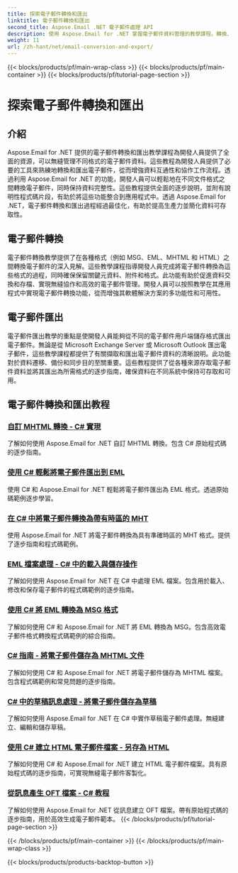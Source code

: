 ```yaml
---
title: 探索電子郵件轉換和匯出
linktitle: 電子郵件轉換和匯出
second_title: Aspose.Email .NET 電子郵件處理 API
description: 使用 Aspose.Email for .NET 掌握電子郵件資料管理的教學課程。轉換、匯出電子郵件、保持完整性、處理附件。用例子來提升。
weight: 11
url: /zh-hant/net/email-conversion-and-export/
---
```


{{< blocks/products/pf/main-wrap-class >}}
{{< blocks/products/pf/main-container >}}
{{< blocks/products/pf/tutorial-page-section >}}

# 探索電子郵件轉換和匯出


## 介紹

Aspose.Email for .NET 提供的電子郵件轉換和匯出教學課程為開發人員提供了全面的資源，可以無縫管理不同格式的電子郵件資料。這些教程為開發人員提供了必要的工具來熟練地轉換和匯出電子郵件，從而增強資料互通性和協作工作流程。透過利用 Aspose.Email for .NET 的功能，開發人員可以輕鬆地在不同文件格式之間轉換電子郵件，同時保持資料完整性。這些教程提供全面的逐步說明，並附有說明性程式碼片段，有助於將這些功能整合到應用程式中。透過 Aspose.Email for .NET，電子郵件轉換和匯出過程經過最佳化，有助於提高生產力並簡化資料可存取性。

## 電子郵件轉換

電子郵件轉換教學提供了在各種格式（例如 MSG、EML、MHTML 和 HTML）之間轉換電子郵件的深入見解。這些教學課程指導開發人員完成將電子郵件轉換為這些格式的過程，同時確保保留關鍵元資料、附件和格式。此功能有助於促進資料交換和存檔、實現無縫協作和高效的電子郵件管理。開發人員可以按照教學在其應用程式中實現電子郵件轉換功能，從而增強其軟體解決方案的多功能性和可用性。

## 電子郵件匯出

電子郵件匯出教學的重點是使開發人員能夠從不同的電子郵件用戶端儲存格式匯出電子郵件。無論是從 Microsoft Exchange Server 或 Microsoft Outlook 匯出電子郵件，這些教學課程都提供了有關擷取和匯出電子郵件資料的清晰說明。此功能對於資料遷移、備份和同步目的至關重要。這些教程提供了從各種來源存取電子郵件資料並將其匯出為所需格式的逐步指南，確保資料在不同系統中保持可存取和可用。

## 電子郵件轉換和匯出教程
### [自訂 MHTML 轉換 - C# 實現](./customizing-mhtml-conversion-csharp-implementation/)
了解如何使用 Aspose.Email for .NET 自訂 MHTML 轉換。包含 C# 原始程式碼的逐步指南。
### [使用 C# 輕鬆將電子郵件匯出到 EML](./effortless-email-export-to-eml-using-csharp/)
使用 C# 和 Aspose.Email for .NET 輕鬆將電子郵件匯出為 EML 格式。透過原始碼範例逐步學習。
### [在 C# 中將電子郵件轉換為帶有時區的 MHT](./converting-email-to-mht-with-timezone-in-csharp/)
使用 Aspose.Email for .NET 將電子郵件轉換為具有準確時區的 MHT 格式。提供了逐步指南和程式碼範例。
### [EML 檔案處理 - C# 中的載入與儲存操作](./eml-file-handling-load-and-save-operations-in-csharp/)
了解如何使用 Aspose.Email for .NET 在 C# 中處理 EML 檔案。包含用於載入、修改和保存電子郵件的程式碼範例的逐步指南。
### [使用 C# 將 EML 轉換為 MSG 格式](./converting-eml-to-msg-format-using-csharp/)
了解如何使用 C# 和 Aspose.Email for .NET 將 EML 轉換為 MSG。包含高效電子郵件格式轉換程式碼範例的綜合指南。
### [C# 指南 - 將電子郵件儲存為 MHTML 文件](./csharp-guide-saving-email-as-mhtml-file/)
了解如何使用 C# 和 Aspose.Email for .NET 將電子郵件儲存為 MHTML 檔案。包含程式碼範例和常見問題的逐步指南。
### [C# 中的草稿訊息處理 - 將電子郵件儲存為草稿](./draft-message-handling-in-csharp-saving-email-as-draft/)
了解如何使用 Aspose.Email for .NET 在 C# 中實作草稿電子郵件處理。無縫建立、編輯和儲存草稿。
### [使用 C# 建立 HTML 電子郵件檔案 - 另存為 HTML](./creating-html-email-files-using-csharp-save-as-html/)
了解如何使用 C# 和 Aspose.Email for .NET 建立 HTML 電子郵件檔案。具有原始程式碼的逐步指南，可實現無縫電子郵件客製化。
### [從訊息產生 OFT 檔案 - C# 教程](./generating-oft-files-from-messages-csharp-tutorial/)
了解如何使用 Aspose.Email for .NET 從訊息建立 OFT 檔案。帶有原始程式碼的逐步指南，用於高效生成電子郵件範本。
{{< /blocks/products/pf/tutorial-page-section >}}

{{< /blocks/products/pf/main-container >}}
{{< /blocks/products/pf/main-wrap-class >}}

{{< blocks/products/products-backtop-button >}}
